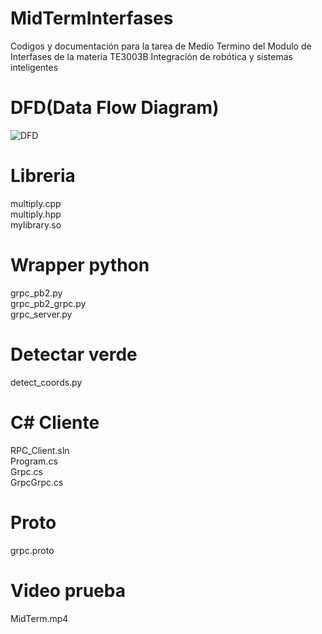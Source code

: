 # MidTermInterfases
Codigos y documentación para la tarea de Medio Termino del Modulo de Interfases de la materia TE3003B Integración de robótica y sistemas inteligentes

# DFD(Data Flow Diagram)

![DFD](https://github.com/ElMizil/MidTermInterfases/assets/46897992/5f8e1e9f-76cb-4c78-8dd0-1b7487f4d008)

# Libreria
multiply.cpp \
multiply.hpp \
mylibrary.so

# Wrapper python
grpc_pb2.py \
grpc_pb2_grpc.py \
grpc_server.py 

# Detectar verde
detect_coords.py 

# C# Cliente
RPC_Client.sln \
Program.cs \
Grpc.cs \
GrpcGrpc.cs 

# Proto
grpc.proto

# Video prueba
MidTerm.mp4
